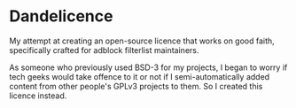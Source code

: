 # Dandelicence

My attempt at creating an open-source licence that works on good faith, specifically crafted for adblock filterlist maintainers.

As someone who previously used BSD-3 for my projects, I began to worry if tech geeks would take offence to it or not if I semi-automatically added content from other people's GPLv3 projects to them. So I created this licence instead.
